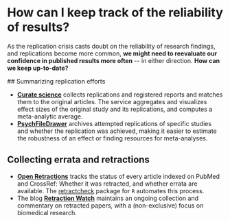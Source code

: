 # How can I keep track of the reliability of results?

As the replication crisis casts doubt on the reliability of research findings, and replications become more common, **we might need to reevaluate our confidence in published results more often** -- in either direction. **How can we keep up-to-date?**

## Summarizing replication efforts

* [**Curate science**](http://curatescience.org/) collects replications and registered reports and matches them to the original articles. The service aggregates and visualizes effect sizes of the original study and its replications, and computes a meta-analytic average.
* [**PsychFileDrawer**](psychfiledrawer.org) archives attempted replications of specific studies and whether the replication was achieved, making it easier to estimate the robustness of an effect or finding resources for meta-analyses.

## Collecting errata and retractions

* [**Open Retractions**](http://openretractions.com/) tracks the status of every article indexed on PubMed and CrossRef: Whether it was retracted, and whether errata are available. The [retractcheck](https://github.com/libscie/retractcheck) package for `R` automates this process.
* The blog [**Retraction Watch**](https://retractionwatch.com/) maintains an ongoing collection and commentary on retracted papers, with a (non-exclusive) focus on biomedical research.
